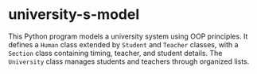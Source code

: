 # university-s-model
This Python program models a university system using OOP principles. It defines a `Human` class extended by `Student` and `Teacher` classes, with a `Section` class containing timing, teacher, and student details. The `University` class manages students and teachers through organized lists.
